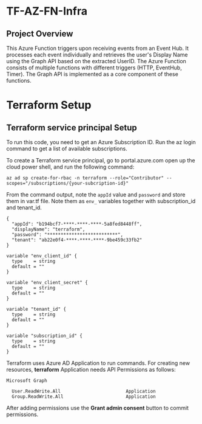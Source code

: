 # TF-AZ-FN-Infra

## Project Overview

This Azure Function triggers upon receiving events from an Event Hub. It processes each event individually and retrieves the user's Display Name using the Graph API based on the extracted UserID. The Azure Function consists of multiple functions with different triggers (HTTP, EventHub, Timer). The Graph API is implemented as a core component of these functions.

# Terraform Setup

## Terraform service principal Setup

To run this code, you need to get an Azure Subscription ID. Run the az login command to get a list of available subscriptions.

To create a Terraform service principal, go to portal.azure.com open up the cloud power shell, and run the following command:

```text
az ad sp create-for-rbac -n terraform --role="Contributor" --scopes="/subscriptions/{your-subcription-id}"
```

From the command output, note the `appId` value and `password` and store them in var.tf file. Note them as `env_` variables together with subscription_id and tenant_id.

```text
{
  "appId": "b194bcf7-****-****-****-5a8fed8448ff",
  "displayName": "terraform",
  "password": "**************************",
  "tenant": "ab22e0f4-****-****-****-9be459c33fb2"
}
```

```text
variable "env_client_id" {
  type    = string
  default = ""
}

variable "env_client_secret" {
  type    = string
  default = ""
}

variable "tenant_id" {
  type    = string
  default = ""
}

variable "subscription_id" {
  type    = string
  default = ""
}
```

Terraform uses Azure AD Application to run commands. For creating new resources, **terraform** Application needs API Permissions as follows:

```text
Microsoft Graph

  User.ReadWrite.All                        Application
  Group.ReadWrite.All                       Application
```

After adding permissions use the **Grant admin consent** button to commit permissions.
